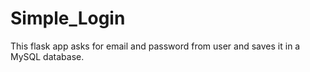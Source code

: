 # Simple_Login

This flask app asks for email and password from user and saves it in a MySQL database.
